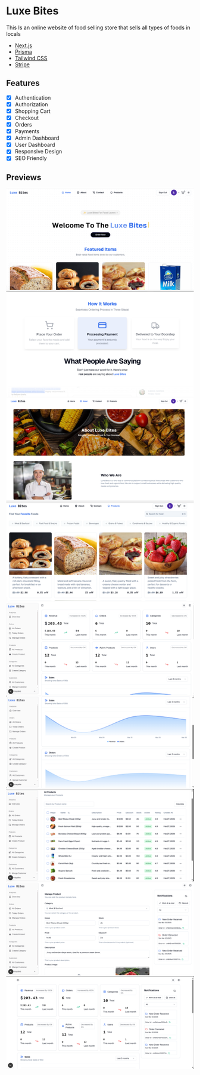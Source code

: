 # Luxe Bites

This Is an online website of food selling store that sells all types of foods in locals

- [Next.js](https://nextjs.org)
- [Prisma](https://prisma.io)
- [Tailwind CSS](https://tailwindcss.com)
- [Stripe](https://stripe.com)

## Features

- [x] Authentication
- [x] Authorization
- [x] Shopping Cart
- [x] Checkout
- [x] Orders
- [x] Payments
- [x] Admin Dashboard
- [x] User Dashboard
- [x] Responsive Design
- [x] SEO Friendly

## Previews

![Home](./Previews/ss-01.png)
![Home-two](./Previews/ss-02.png)
![About](./Previews/ss-03.png)
![Products](./Previews/ss-04.png)
![Dashboard-01](./Previews/ss-05.png)
![Dashboard-02](./Previews/ss-06.png)
![Dashboard-03](./Previews/ss-07.png)
![Dashboard-04](./Previews/ss-08.png)
![Dashboard-05](./Previews/ss-09.png)